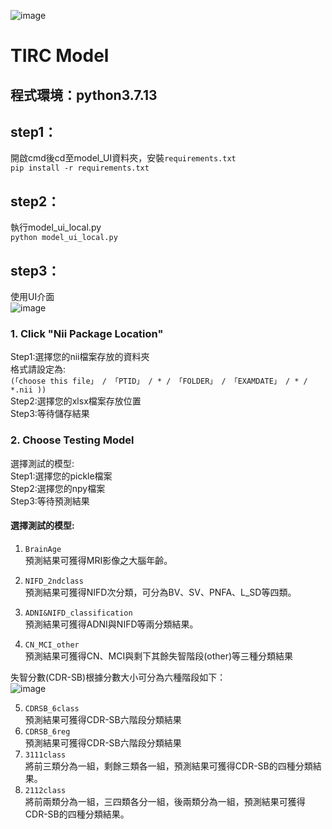 ![image](https://github.com/tircra3/model/raw/main/model_img/TIRClogo.png)
# TIRC Model
## 程式環境：python3.7.13 <br>
## step1：<br>
開啟cmd後cd至model_UI資料夾，安裝`requirements.txt` <br>
`pip install -r requirements.txt` <br>
## step2：<br>
執行model_ui_local.py <br>
`python model_ui_local.py`
## step3：<br>
使用UI介面 <br>
![image](https://github.com/tircra3/model/raw/main/model_img/UI.png)

### 1. Click "Nii Package Location" <br>
Step1:選擇您的nii檔案存放的資料夾 <br>
格式請設定為: <br>
`(「choose this file」 / 「PTID」 / * / 「FOLDER」 / 「EXAMDATE」 / * / *.nii ))` <br>
Step2:選擇您的xlsx檔案存放位置 <br>
Step3:等待儲存結果 <br>

### 2. Choose Testing Model <br>
選擇測試的模型: <br>
Step1:選擇您的pickle檔案 <br>
Step2:選擇您的npy檔案 <br>
Step3:等待預測結果 <br>


#### 選擇測試的模型: <br>
1. `BrainAge` <br>
預測結果可獲得MRI影像之大腦年齡。 <br>
2. `NIFD_2ndclass` <br>
預測結果可獲得NIFD次分類，可分為BV、SV、PNFA、L_SD等四類。 <br>
3. `ADNI&NIFD_classification` <br>
預測結果可獲得ADNI與NIFD等兩分類結果。 <br>

4. `CN_MCI_other` <br>
預測結果可獲得CN、MCI與剩下其餘失智階段(other)等三種分類結果 <br>

失智分數(CDR-SB)根據分數大小可分為六種階段如下： <br>
![image](https://github.com/tircra3/model/raw/main/model_img/CDR-SB.png)

5. `CDRSB_6class` <br>
預測結果可獲得CDR-SB六階段分類結果 <br>
6. `CDRSB_6reg` <br>
預測結果可獲得CDR-SB六階段分類結果 <br>
7. `3111class` <br>
將前三類分為一組，剩餘三類各一組，預測結果可獲得CDR-SB的四種分類結果。 <br>
8. `2112class` <br>
將前兩類分為一組，三四類各分一組，後兩類分為一組，預測結果可獲得CDR-SB的四種分類結果。 <br>
